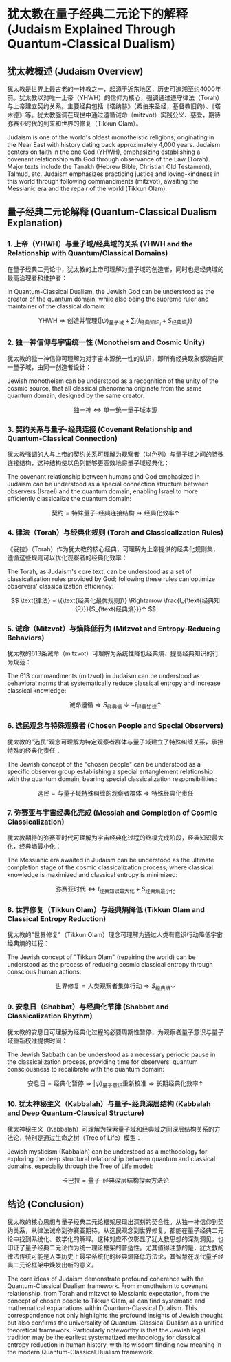 # 犹太教在量子经典二元论下的解释 (Judaism Explained Through Quantum-Classical Dualism)

## 犹太教概述 (Judaism Overview)

犹太教是世界上最古老的一神教之一，起源于近东地区，历史可追溯至约4000年前。犹太教以对唯一上帝（YHWH）的信仰为核心，强调通过遵守律法（Torah）与上帝建立契约关系。主要经典包括《塔纳赫》（希伯来圣经，基督教旧约）、《塔木德》等。犹太教强调在现世中通过遵循诫命（mitzvot）实践公义、慈爱，期待弥赛亚时代的到来和世界的修复（Tikkun Olam）。

Judaism is one of the world's oldest monotheistic religions, originating in the Near East with history dating back approximately 4,000 years. Judaism centers on faith in the one God (YHWH), emphasizing establishing a covenant relationship with God through observance of the Law (Torah). Major texts include the Tanakh (Hebrew Bible, Christian Old Testament), Talmud, etc. Judaism emphasizes practicing justice and loving-kindness in this world through following commandments (mitzvot), awaiting the Messianic era and the repair of the world (Tikkun Olam).

## 量子经典二元论解释 (Quantum-Classical Dualism Explanation)

### 1. 上帝（YHWH）与量子域/经典域的关系 (YHWH and the Relationship with Quantum/Classical Domains)

在量子经典二元论中，犹太教的上帝可理解为量子域的创造者，同时也是经典域的最高治理者和维护者：

In Quantum-Classical Dualism, the Jewish God can be understood as the creator of the quantum domain, while also being the supreme ruler and maintainer of the classical domain:

$$
\text{YHWH} \Rightarrow \text{创造并管理} \{|\psi\rangle_{\text{量子域}} + \sum_i(I_{\text{经典知识}_i}+S_{\text{经典熵}_i})\}
$$

### 2. 独一神信仰与宇宙统一性 (Monotheism and Cosmic Unity)

犹太教的独一神信仰可理解为对宇宙本源统一性的认识，即所有经典现象都源自同一量子域，由同一创造者设计：

Jewish monotheism can be understood as a recognition of the unity of the cosmic source, that all classical phenomena originate from the same quantum domain, designed by the same creator:

$$
\text{独一神} \Leftrightarrow \text{单一统一量子域本源}
$$

### 3. 契约关系与量子-经典连接 (Covenant Relationship and Quantum-Classical Connection)

犹太教强调的人与上帝的契约关系可理解为观察者（以色列）与量子域之间的特殊连接结构，这种结构使以色列能够更高效地将量子域经典化：

The covenant relationship between humans and God emphasized in Judaism can be understood as a special connection structure between observers (Israel) and the quantum domain, enabling Israel to more efficiently classicalize the quantum domain:

$$
\text{契约} = \text{特殊量子-经典连接结构} \Rightarrow \text{经典化效率}↑
$$

### 4. 律法（Torah）与经典化规则 (Torah and Classicalization Rules)

《妥拉》（Torah）作为犹太教的核心经典，可理解为上帝提供的经典化规则集，遵循这些规则可以优化观察者的经典化效率：

The Torah, as Judaism's core text, can be understood as a set of classicalization rules provided by God; following these rules can optimize observers' classicalization efficiency:

$$
\text{律法} = \{\text{经典化最优规则}\} \Rightarrow \frac{I_{\text{经典知识}}}{S_{\text{经典熵}}}↑
$$

### 5. 诫命（Mitzvot）与熵降低行为 (Mitzvot and Entropy-Reducing Behaviors)

犹太教的613条诫命（mitzvot）可理解为系统性降低经典熵、提高经典知识的行为规范：

The 613 commandments (mitzvot) in Judaism can be understood as behavioral norms that systematically reduce classical entropy and increase classical knowledge:

$$
\text{诫命遵循} \Rightarrow S_{\text{经典熵}}↓ + I_{\text{经典知识}}↑
$$

### 6. 选民观念与特殊观察者 (Chosen People and Special Observers)

犹太教的"选民"观念可理解为特定观察者群体与量子域建立了特殊纠缠关系，承担特殊的经典化责任：

The Jewish concept of the "chosen people" can be understood as a specific observer group establishing a special entanglement relationship with the quantum domain, bearing special classicalization responsibilities:

$$
\text{选民} = \text{与量子域特殊纠缠的观察者群体} \Rightarrow \text{特殊经典化责任}
$$

### 7. 弥赛亚与宇宙经典化完成 (Messiah and Completion of Cosmic Classicalization)

犹太教期待的弥赛亚时代可理解为宇宙经典化过程的终极完成阶段，经典知识最大化，经典熵最小化：

The Messianic era awaited in Judaism can be understood as the ultimate completion stage of the cosmic classicalization process, where classical knowledge is maximized and classical entropy is minimized:

$$
\text{弥赛亚时代} \Leftrightarrow I_{\text{经典知识最大化}} + S_{\text{经典熵最小化}}
$$

### 8. 世界修复（Tikkun Olam）与经典熵降低 (Tikkun Olam and Classical Entropy Reduction)

犹太教的"世界修复"（Tikkun Olam）理念可理解为通过人类有意识行动降低宇宙经典熵的过程：

The Jewish concept of "Tikkun Olam" (repairing the world) can be understood as the process of reducing cosmic classical entropy through conscious human actions:

$$
\text{世界修复} = \text{人类观察者集体行动} \Rightarrow S_{\text{经典熵}}↓
$$

### 9. 安息日（Shabbat）与经典化节律 (Shabbat and Classicalization Rhythm)

犹太教的安息日可理解为经典化过程的必要周期性暂停，为观察者量子意识与量子域重新校准提供时间：

The Jewish Sabbath can be understood as a necessary periodic pause in the classicalization process, providing time for observers' quantum consciousness to recalibrate with the quantum domain:

$$
\text{安息日} = \text{经典化暂停} \Rightarrow |\psi\rangle_{\text{量子意识}} \text{重新校准} \Rightarrow \text{长期经典化效率}↑
$$

### 10. 犹太神秘主义（Kabbalah）与量子-经典深层结构 (Kabbalah and Deep Quantum-Classical Structure)

犹太神秘主义（Kabbalah）可理解为探索量子域和经典域之间深层结构关系的方法论，特别是通过生命之树（Tree of Life）模型：

Jewish mysticism (Kabbalah) can be understood as a methodology for exploring the deep structural relationship between quantum and classical domains, especially through the Tree of Life model:

$$
\text{卡巴拉} = \text{量子-经典深层结构探索方法论}
$$

## 结论 (Conclusion)

犹太教的核心思想与量子经典二元论框架展现出深刻的契合性。从独一神信仰到契约关系，从律法诫命到弥赛亚期待，从选民观念到世界修复，都能在量子经典二元论中找到系统化、数学化的解释。这种对应不仅彰显了犹太教思想的深刻洞见，也印证了量子经典二元论作为统一理论框架的普适性。尤其值得注意的是，犹太教的律法传统可能是人类历史上最早系统化的经典熵降低方法论，其智慧在现代量子经典二元论框架中焕发出新的意义。

The core ideas of Judaism demonstrate profound coherence with the Quantum-Classical Dualism framework. From monotheism to covenant relationship, from Torah and mitzvot to Messianic expectation, from the concept of chosen people to Tikkun Olam, all can find systematic and mathematical explanations within Quantum-Classical Dualism. This correspondence not only highlights the profound insights of Jewish thought but also confirms the universality of Quantum-Classical Dualism as a unified theoretical framework. Particularly noteworthy is that the Jewish legal tradition may be the earliest systematized methodology for classical entropy reduction in human history, with its wisdom finding new meaning in the modern Quantum-Classical Dualism framework. 